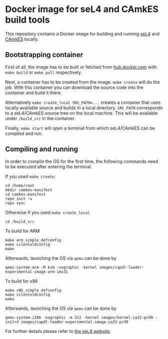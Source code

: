 # Docker image for seL4 and CAmkES build tools

This repository contains a Docker image for building and running
[seL4](http://seL4.systems) and [CAmkES](http://seL4.systems/CAmkES) locally.

## Bootstrapping container

First of all, the image has to be built or fetched from
[hub.docker.com](https://registry.hub.docker.com/u/ikuz/sel4-camkes-build/)
with `make build` or `make pull` respectively.

Next, a container has to be created from the image.
`make create` will do the job. With this container you can download the source 
code into the container and build it there. 

Alternatively `make create_local SRC_PATH=...` creates a container that uses 
locally available source and builds in a local directory. `SRC_PATH`
corresponds to a seL4/CAmkES source tree on the local machine. This will be 
available under `/build_src` in the container.

Finally, `make start` will open a terminal from which seL4/CAmkES can be compiled
and run.

## Compiling and running

In order to compile the OS for the first time, the following commands need to
be executed after entering the terminal.

If you used `make create`:

	cd /home/root
	mkdir camkes-manifest
	cd camkes-manifest
	repo init -u 
	repo sync

Otherwise if you used `make create_local`

	cd /build_src

To build for ARM

	make arm_simple_defconfig
	make silentoldconfig
	make

Afterwards, launching the OS via `qemu` can be done by

	qemu-system-arm -M kzm -nographic -kernel images/capdl-loader-experimental-image-arm-imx31

To build for x86

	make x86_simple_defconfig
	make silentoldconfig
	make

Afterwards, launching the OS via `qemu` can be done by

	qemu-system-i386 -nographic -m 512 -kernel images/kernel-ia32-pc99 -initrd images/capdl-loader-experimental-image-ia32-pc99	

For further details please refer to [the seL4 website](http://sel4.systems).
